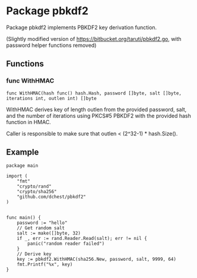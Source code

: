 Package pbkdf2
==============

Package pbkdf2 implements PBKDF2 key derivation function.

(Slightly modified version of https://bitbucket.org/taruti/pbkdf2.go,
with password helper functions removed)


Functions
---------

### func WithHMAC

	func WithHMAC(hash func() hash.Hash, password []byte, salt []byte, iterations int, outlen int) []byte

WithHMAC derives key of length outlen from the provided password, salt,
and the number of iterations using PKCS#5 PBKDF2 with the provided
hash function in HMAC.

Caller is responsible to make sure that outlen < (2^32-1) * hash.Size().


Example
-------

	package main

	import (
		"fmt"
		"crypto/rand"
		"crypto/sha256"
		"github.com/dchest/pbkdf2"
	)


	func main() {
		password := "hello"
		// Get random salt
		salt := make([]byte, 32)
		if _, err := rand.Reader.Read(salt); err != nil {
			panic("random reader failed")
		}
		// Derive key
		key := pbkdf2.WithHMAC(sha256.New, password, salt, 9999, 64)
		fmt.Printf("%x", key)
	}

